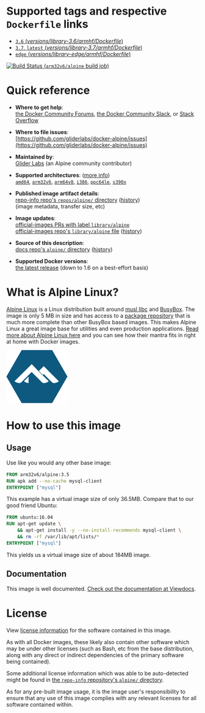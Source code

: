 <!--

********************************************************************************

WARNING:

    DO NOT EDIT "alpine/README.md"

    IT IS AUTO-GENERATED

    (from the other files in "alpine/" combined with a set of templates)

********************************************************************************

-->

# Supported tags and respective `Dockerfile` links

-	[`3.6` (*versions/library-3.6/armhf/Dockerfile*)](https://github.com/gliderlabs/docker-alpine/blob/f3b51a1e951a50a6be49210f6eab18a18228bd1e/versions/library-3.6/armhf/Dockerfile)
-	[`3.7`, `latest` (*versions/library-3.7/armhf/Dockerfile*)](https://github.com/gliderlabs/docker-alpine/blob/ba989fd9cb6a1fe661509ae4caffe929eebf6afb/versions/library-3.7/armhf/Dockerfile)
-	[`edge` (*versions/library-edge/armhf/Dockerfile*)](https://github.com/gliderlabs/docker-alpine/blob/ec02c3de3d5e8b234cb59b96d03be254a1fe0b08/versions/library-edge/armhf/Dockerfile)

[![Build Status](https://doi-janky.infosiftr.net/job/multiarch/job/arm32v6/job/alpine/badge/icon) (`arm32v6/alpine` build job)](https://doi-janky.infosiftr.net/job/multiarch/job/arm32v6/job/alpine/)

# Quick reference

-	**Where to get help**:  
	[the Docker Community Forums](https://forums.docker.com/), [the Docker Community Slack](https://blog.docker.com/2016/11/introducing-docker-community-directory-docker-community-slack/), or [Stack Overflow](https://stackoverflow.com/search?tab=newest&q=docker)

-	**Where to file issues**:  
	[https://github.com/gliderlabs/docker-alpine/issues](https://github.com/gliderlabs/docker-alpine/issues)

-	**Maintained by**:  
	[Glider Labs](https://github.com/gliderlabs/docker-alpine) (an Alpine community contributor)

-	**Supported architectures**: ([more info](https://github.com/docker-library/official-images#architectures-other-than-amd64))  
	[`amd64`](https://hub.docker.com/r/amd64/alpine/), [`arm32v6`](https://hub.docker.com/r/arm32v6/alpine/), [`arm64v8`](https://hub.docker.com/r/arm64v8/alpine/), [`i386`](https://hub.docker.com/r/i386/alpine/), [`ppc64le`](https://hub.docker.com/r/ppc64le/alpine/), [`s390x`](https://hub.docker.com/r/s390x/alpine/)

-	**Published image artifact details**:  
	[repo-info repo's `repos/alpine/` directory](https://github.com/docker-library/repo-info/blob/master/repos/alpine) ([history](https://github.com/docker-library/repo-info/commits/master/repos/alpine))  
	(image metadata, transfer size, etc)

-	**Image updates**:  
	[official-images PRs with label `library/alpine`](https://github.com/docker-library/official-images/pulls?q=label%3Alibrary%2Falpine)  
	[official-images repo's `library/alpine` file](https://github.com/docker-library/official-images/blob/master/library/alpine) ([history](https://github.com/docker-library/official-images/commits/master/library/alpine))

-	**Source of this description**:  
	[docs repo's `alpine/` directory](https://github.com/docker-library/docs/tree/master/alpine) ([history](https://github.com/docker-library/docs/commits/master/alpine))

-	**Supported Docker versions**:  
	[the latest release](https://github.com/docker/docker-ce/releases/latest) (down to 1.6 on a best-effort basis)

# What is Alpine Linux?

[Alpine Linux](http://alpinelinux.org/) is a Linux distribution built around [musl libc](http://www.musl-libc.org/) and [BusyBox](http://www.busybox.net/). The image is only 5 MB in size and has access to a [package repository](http://forum.alpinelinux.org/packages) that is much more complete than other BusyBox based images. This makes Alpine Linux a great image base for utilities and even production applications. [Read more about Alpine Linux here](https://www.alpinelinux.org/about/) and you can see how their mantra fits in right at home with Docker images.

![logo](https://raw.githubusercontent.com/docker-library/docs/781049d54b1bd9b26d7e8ad384a92f7e0dcb0894/alpine/logo.png)

# How to use this image

## Usage

Use like you would any other base image:

```dockerfile
FROM arm32v6/alpine:3.5
RUN apk add --no-cache mysql-client
ENTRYPOINT ["mysql"]
```

This example has a virtual image size of only 36.5MB. Compare that to our good friend Ubuntu:

```dockerfile
FROM ubuntu:16.04
RUN apt-get update \
    && apt-get install -y --no-install-recommends mysql-client \
    && rm -rf /var/lib/apt/lists/*
ENTRYPOINT ["mysql"]
```

This yields us a virtual image size of about 184MB image.

## Documentation

This image is well documented. [Check out the documentation at Viewdocs](http://gliderlabs.viewdocs.io/docker-alpine).

# License

View [license information](https://pkgs.alpinelinux.org) for the software contained in this image.

As with all Docker images, these likely also contain other software which may be under other licenses (such as Bash, etc from the base distribution, along with any direct or indirect dependencies of the primary software being contained).

Some additional license information which was able to be auto-detected might be found in [the `repo-info` repository's `alpine/` directory](https://github.com/docker-library/repo-info/tree/master/repos/alpine).

As for any pre-built image usage, it is the image user's responsibility to ensure that any use of this image complies with any relevant licenses for all software contained within.
